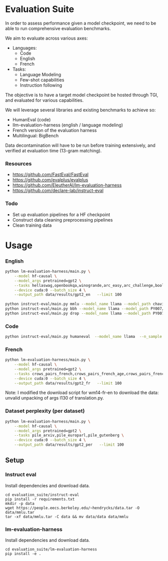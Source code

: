# Evaluation Suite

In order to assess performance given a model checkpoint, we need to be able to run comprehensive evaluation benchmarks.

We aim to evaluate across various axes:

- Languages:
  - Code
  - English
  - French
- Tasks:
  - Language Modeling
  - Few-shot capabilities
  - Instruction following


The objective is to have a target model checkpoint be hosted through TGI, and evaluated for various capabilities.

We will leverage several libraries  and existing benchmarks to achieve so:

- HumanEval (code)
- llm-evaluation-harness (english / language modeling)
- French version of the evaluation harness
- Multilingual: BigBench

Data decontamination will have to be run before training extensively, and verified at evaluation time (13-gram matching).

### Resources

- https://github.com/FastEval/FastEval
- https://github.com/evalplus/evalplus
- https://github.com/EleutherAI/lm-evaluation-harness
- https://github.com/declare-lab/instruct-eval


### Todo

- Set up evaluation pipelines for a HF checkpoint
- Construct data cleaning preprocessing pipelines
- Clean training data


# Usage
### English

```bash
python lm-evaluation-harness/main.py \
    --model hf-causal \
    --model_args pretrained=gpt2 \
    --tasks hellaswag,openbookqa,winogrande,arc_easy,arc_challenge,boolq,piqa \
    --device cuda:0 --batch_size 4 \
    --output_path data/results/gpt2_en   --limit 100 
    
python instruct-eval/main.py mmlu --model_name llama --model_path chavinlo/alpaca-native
python instruct-eval/main.py bbh --model_name llama --model_path PY007/TinyLlama-1.1B-Chat-v0.1
python instruct-eval/main.py drop --model_name llama --model_path PY007/TinyLlama-1.1B-Chat-v0.1
```

### Code

```bash
python instruct-eval/main.py humaneval  --model_name llama  --n_sample 1 --model_path PY007/TinyLlama-1.1B-Chat-v0.1 --data_path instruct-eval/human_eval/HumanEval.jsonl.gz 
```

### French

```bash
python lm-evaluation-harness/main.py \
    --model hf-causal \
    --model_args pretrained=gpt2 \
    --tasks crows_pairs_french,crows_pairs_french_age,crows_pairs_french_socioeconomic,pawsx_fr,wmt14-fr-en,xnli_fr \
    --device cuda:0 --batch_size 4 \
    --output_path data/results/gpt2_fr   --limit 100 
```

Note: I modified the download script for wm14-fr-en to download the data: unvalid unpacking of args l130 of translation.py.


### Dataset perplexity (per dataset)
```bash
python lm-evaluation-harness/main.py \
    --model hf-causal \
    --model_args pretrained=gpt2 \
    --tasks pile_arxiv,pile_europarl,pile_gutenberg \
    --device cuda:0 --batch_size 4 \
    --output_path data/results/gpt2_per   --limit 100 
```


## Setup

### Instruct eval

Install dependencies and download data.

```
cd evaluation_suite/instruct-eval
pip install -r requirements.txt
mkdir -p data
wget https://people.eecs.berkeley.edu/~hendrycks/data.tar -O data/mmlu.tar
tar -xf data/mmlu.tar -C data && mv data/data data/mmlu
```

### lm-evaluation-harness

Install dependencies and download data.

```
cd evaluation_suite/lm-evaluation-harness
pip install -e .
```
